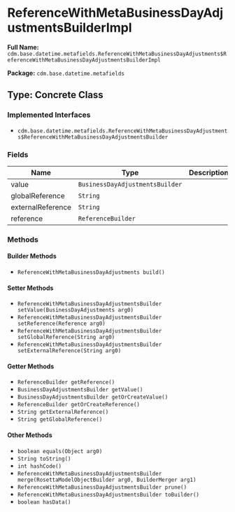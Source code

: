 # ReferenceWithMetaBusinessDayAdjustmentsBuilderImpl

**Full Name:** `cdm.base.datetime.metafields.ReferenceWithMetaBusinessDayAdjustments$ReferenceWithMetaBusinessDayAdjustmentsBuilderImpl`

**Package:** `cdm.base.datetime.metafields`

## Type: Concrete Class

### Implemented Interfaces

- `cdm.base.datetime.metafields.ReferenceWithMetaBusinessDayAdjustments$ReferenceWithMetaBusinessDayAdjustmentsBuilder`

### Fields

| Name | Type | Description |
|------|------|-------------|
| value | `BusinessDayAdjustmentsBuilder` |  |
| globalReference | `String` |  |
| externalReference | `String` |  |
| reference | `ReferenceBuilder` |  |

### Methods

#### Builder Methods

- `ReferenceWithMetaBusinessDayAdjustments build()`

#### Setter Methods

- `ReferenceWithMetaBusinessDayAdjustmentsBuilder setValue(BusinessDayAdjustments arg0)`
- `ReferenceWithMetaBusinessDayAdjustmentsBuilder setReference(Reference arg0)`
- `ReferenceWithMetaBusinessDayAdjustmentsBuilder setGlobalReference(String arg0)`
- `ReferenceWithMetaBusinessDayAdjustmentsBuilder setExternalReference(String arg0)`

#### Getter Methods

- `ReferenceBuilder getReference()`
- `BusinessDayAdjustmentsBuilder getValue()`
- `BusinessDayAdjustmentsBuilder getOrCreateValue()`
- `ReferenceBuilder getOrCreateReference()`
- `String getExternalReference()`
- `String getGlobalReference()`

#### Other Methods

- `boolean equals(Object arg0)`
- `String toString()`
- `int hashCode()`
- `ReferenceWithMetaBusinessDayAdjustmentsBuilder merge(RosettaModelObjectBuilder arg0, BuilderMerger arg1)`
- `ReferenceWithMetaBusinessDayAdjustmentsBuilder prune()`
- `ReferenceWithMetaBusinessDayAdjustmentsBuilder toBuilder()`
- `boolean hasData()`

